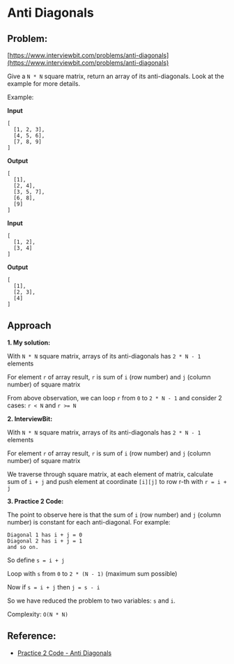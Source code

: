 # Anti Diagonals

## Problem:
[https://www.interviewbit.com/problems/anti-diagonals](https://www.interviewbit.com/problems/anti-diagonals)

Give a `N * N` square matrix, return an array of its anti-diagonals. Look at the example for more details.

Example:

**Input**
```
[
  [1, 2, 3],
  [4, 5, 6],
  [7, 8, 9]
]
```
**Output**
```
[ 
  [1],
  [2, 4],
  [3, 5, 7],
  [6, 8],
  [9]
]
```
**Input**
```
[
  [1, 2],
  [3, 4]
]
```
**Output**
```
[
  [1],
  [2, 3],
  [4]
]
```
## Approach

**1. My solution:**

With `N * N` square matrix, arrays of its anti-diagonals has `2 * N - 1` elements

For element `r` of array result, `r` is sum of `i` (row number) and `j` (column number) of square matrix

From above observation, we can loop `r` from `0` to `2 * N - 1` and consider 2 cases:
`r < N` and `r >= N`

**2. InterviewBit:**

With `N * N` square matrix, arrays of its anti-diagonals has `2 * N - 1` elements

For element `r` of array result, `r` is sum of `i` (row number) and `j` (column number) of square matrix

We traverse through square matrix, at each element of matrix, calculate sum of `i + j` and push element at coordinate `[i][j]` to row r-th with `r = i + j`

**3. Practice 2 Code:**

The point to observe here is that the sum of `i` (row number) and `j` (column number) is constant for each anti-diagonal. For example:
```
Diagonal 1 has i + j = 0
Diagonal 2 has i + j = 1
and so on.
```

So define `s = i + j`

Loop with `s` from `0` to `2 * (N - 1)` (maximum sum possible)

Now if `s = i + j` then `j = s - i`

So we have reduced the problem to two variables: `s` and `i`.

Complexity: `O(N * N)`

## Reference:

* [Practice 2 Code - Anti Diagonals](https://practice2code.blogspot.com/2016/08/anti-diagonals.html)
